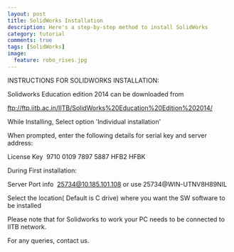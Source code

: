 ```yaml
---
layout: post
title: SolidWorks Installation
description: Here's a step-by-step method to install SolidWorks 
category: tutorial
comments: true
tags: [SolidWorks]
image:
  feature: robo_rises.jpg
---
```

INSTRUCTIONS FOR SOLIDWORKS INSTALLATION:

Solidworks Education edition 2014 can be downloaded from

ftp://ftp.iitb.ac.in/IITB/SolidWorks%20Education%20Edition%202014/

While Installing, Select option 'Individual installation'

When prompted, enter the following details for serial key and server address:

License Key ­ 9710 0109 7897 5887 HFB2 HFBK

During First installation:

Server Port info ­ 25734@10.185.101.108 or use 25734@WIN-UTNV8H89NIL

Select the location( Default is C drive) where you want the SW software to be installed

Please note that for Solidworks to work your PC needs to be connected to IITB network.

For any queries, contact us.

